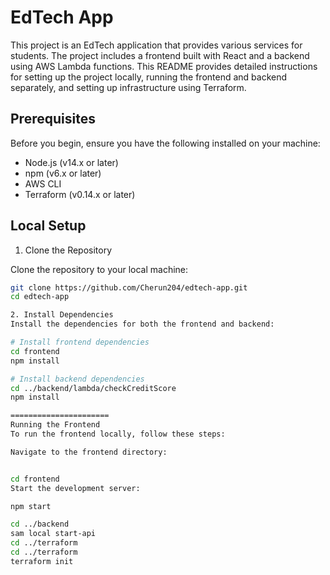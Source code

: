 # EdTech App

This project is an EdTech application that provides various services for students. The project includes a frontend built with React and a backend using AWS Lambda functions. This README provides detailed instructions for setting up the project locally, running the frontend and backend separately, and setting up infrastructure using Terraform.

## Prerequisites

Before you begin, ensure you have the following installed on your machine:

- Node.js (v14.x or later)
- npm (v6.x or later)
- AWS CLI
- Terraform (v0.14.x or later)

## Local Setup

1. Clone the Repository

Clone the repository to your local machine:

```bash
git clone https://github.com/Cherun204/edtech-app.git
cd edtech-app

2. Install Dependencies
Install the dependencies for both the frontend and backend:

# Install frontend dependencies
cd frontend
npm install

# Install backend dependencies
cd ../backend/lambda/checkCreditScore
npm install

======================
Running the Frontend
To run the frontend locally, follow these steps:

Navigate to the frontend directory:


cd frontend
Start the development server:

npm start

cd ../backend
sam local start-api
cd ../terraform
cd ../terraform
terraform init